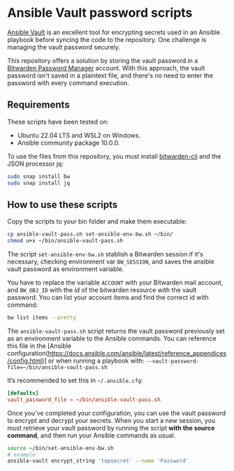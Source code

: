 # Ansible Vault password scripts

[Ansible Vault](https://docs.ansible.com/ansible/8/vault_guide/vault.html) is an excellent tool for encrypting secrets used in an Ansible playbook before syncing the code to the repository. One challenge is managing the vault password securely.

This repository offers a solution by storing the vault password in a [Bitwarden Password Manager](https://bitwarden.com/) account. With this approach, the vault password isn't saved in a plaintext file, and there's no need to enter the password with every command execution.

## Requirements

These scripts have been tested on:
- Ubuntu 22.04 LTS and WSL2 on Windows.
- Ansible community package 10.0.0.

To use the files from this repository, you must install [bitwarden-cli](https://bitwarden.com/help/cli/) and the JSON processor jq:

```bash
sudo snap install bw
sudo snap install jq
```

## How to use these scripts

Copy the scripts to your bin folder and make them executable:

```bash
cp ansible-vault-pass.sh set-ansible-env-bw.sh ~/bin/
chmod u+x ~/bin/ansible-vault-pass.sh
```

The script `set-ansible-env-bw.sh` stablish a Bitwarden session if it's necessary, checking environment var `BW_SESSION`, and saves the ansible vault password as environment variable.

You have to replace the variable `ACCOUNT` with your Bitwarden mail account, and `BW_OBJ_ID` with the *id* of the bitwarden resource with the vault password. You can list your account items and find the correct id with command:

```bash
bw list items --pretty
```

The `ansible-vault-pass.sh` script returns the vault password previously set as an environment variable to the Ansible commands. You can reference this file in the [Ansible configuration(https://docs.ansible.com/ansible/latest/reference_appendices/config.html)] or when running a playbook with: `--vault-password-file=~/bin/ansible-vault-pass.sh`

It’s recommended to set this in `~/.ansible.cfg`:

```conf
[defaults]
vault_password_file = ~/bin/ansible-vault-pass.sh
```

Once you’ve completed your configuration, you can use the vault password to encrypt and decrypt your secrets. When you start a new session, you must retrieve your vault password by running the script **with the source command**, and then run your Ansible commands as usual.

```bash
source ~/bin/set-ansible-env-bw.sh
# example
ansible-vault encrypt_string 'topsecret' --name 'Password'
```
